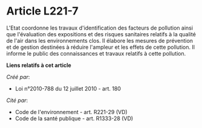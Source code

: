 # Article L221-7

L'Etat coordonne les travaux d'identification des facteurs de pollution ainsi que l'évaluation des expositions et des risques
sanitaires relatifs à la qualité de l'air dans les environnements clos. Il élabore les mesures de prévention et de gestion
destinées à réduire l'ampleur et les effets de cette pollution. Il informe le public des connaissances et travaux relatifs à
cette pollution.

**Liens relatifs à cet article**

_Créé par_:

  - Loi n°2010-788 du 12 juillet 2010 - art. 180

_Cité par_:

  - Code de l'environnement - art. R221-29 (VD)
  - Code de la santé publique - art. R1333-28 (VD)
